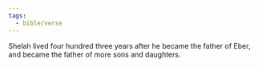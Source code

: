 ```yaml
---
tags:
  - bible/verse
---
```

Shelah lived four hundred three years after he became the father of Eber, and became the father of more sons and daughters.